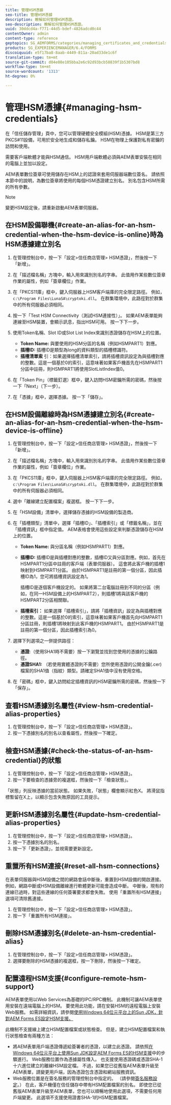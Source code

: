 ```yaml
---
title: 管理HSM憑據
seo-title: 管理HSM憑據
description: 瞭解如何管理HSM憑證。
seo-description: 瞭解如何管理HSM憑證。
uuid: 30ddcd4a-f771-44d5-bdef-4826adcd0c44
contentOwner: admin
content-type: reference
geptopics: SG_AEMFORMS/categories/managing_certificates_and_credentials
products: SG_EXPERIENCEMANAGER/6.4/FORMS
discoiquuid: e5f17ba8-8aab-4449-811a-20ad33de1c6f
translation-type: tm+mt
source-git-commit: d04e08e105bba2e6c92d93bcb58839f1b5307bd8
workflow-type: tm+mt
source-wordcount: '1313'
ht-degree: 0%

---
```



# 管理HSM憑據{#managing-hsm-credentials}

在「信任儲存管理」頁中，您可以管理硬體安全模組(HSM)憑據。 HSM是第三方PKCS#11設備，可用於安全地生成和儲存私鑰。 HSM在物理上保護對私有密鑰的訪問和使用。

需要客戶端軟體才能與HSM通信。 HSM用戶端軟體必須與AEM表單安裝在相同的電腦上並加以設定。

AEM表單數位簽章可使用儲存在HSM上的認證來套用伺服器端數位簽名。 請依照本節中的說明，為數位簽章將使用的每個HSM憑證建立別名。 別名包含HSM所需的所有參數。

>[!NOTE]
>
>變更HSM設定後，請重新啟動AEM表單伺服器。

## 在HSM設備聯機{#create-an-alias-for-an-hsm-credential-when-the-hsm-device-is-online}時為HSM憑據建立別名

1. 在管理控制台中，按一下「設定>信任商店管理> HSM憑證」，然後按一下「新增」。
1. 在「描述檔名稱」方塊中，輸入用來識別別名的字串。 此值用作某些數位簽章作業的屬性，例如「簽章欄位」作業。
1. 在「PKCS11庫」框中，鍵入伺服器上HSM客戶端庫的完全限定路徑。 例如，`c:\Program Files\LunaSA\cryptoki.dll`。 在群集環境中，此路徑對於群集中的所有伺服器必須相同。
1. 按一下「Test HSM Connectivity（測試HSM連接性）」。 如果AEM表單能夠連線至HSM裝置，會顯示訊息，指出HSM可用。 按一下下一步。
1. 使用Token名稱、Slot ID或Slot List Index來識別憑證儲存在HSM上的位置。

   * **Token Name:** 與要使用的HSM分區的名稱（例如HSMPART1）對應。
   * **插槽ID:** 插槽ID是類型為long的資料類型的插槽標識符。
   * **插槽清單索** 引：如果選擇插槽清單索引，請將插槽資訊設定為與插槽對應的整數。這是一個基於0的索引，這意味著如果客戶機首先在HSMPART1分區中註冊，則HSMPART1將使用SlotListIndex值0。

1. 在「Token Pin」（標籤釘選）框中，鍵入訪問HSM密鑰所需的密碼，然後按一下「Next」（下一步）。
1. 在「憑據」框中，選擇憑據。 按一下「儲存」。

## 在HSM設備離線時為HSM憑據建立別名{#create-an-alias-for-an-hsm-credential-when-the-hsm-device-is-offline}

1. 在管理控制台中，按一下「設定>信任商店管理> HSM憑證」，然後按一下「新增」。
1. 在「描述檔名稱」方塊中，輸入用來識別別名的字串。 此值用作某些數位簽章作業的屬性，例如「簽章欄位」作業。
1. 在「PKCS11庫」框中，鍵入伺服器上HSM客戶端庫的完全限定路徑。 例如，`c:\Program Files\LunaSA\cryptoki.dll`。 在群集環境中，此路徑對於群集中的所有伺服器必須相同。
1. 選中「離線建立配置檔案」複選框。 按一下下一步。
1. 在「HSM設備」清單中，選擇儲存憑據的HSM設備的製造商。
1. 在「插槽類型」清單中，選擇「插槽ID」、「插槽索引」或「標籤名稱」，並在「插槽資訊」框中指定值。 AEM表格會使用這些設定來判斷憑證儲存在HSM上的位置。

   * **Token Name:** 與分區名稱（例如HSMPART1）對應。
   * **插槽ID:** 插槽ID是與插槽對應的整數，插槽ID又與分區對應。例如，首先在HSMPART1分區中註冊的客戶端（表單伺服器）。 這會將此客戶機的插槽1映射到HSMPART1分區。 由於HSMPART1是註冊的第一個分區，因此插槽ID為1，您可將插槽資訊設定為1。

      插槽ID是逐個客戶機設定的。 如果將第二台電腦註冊到不同的分區（例如，在同一HSM設備上的HSMPART2），則插槽1將與該客戶機的HSMPART2分區相關聯。

   * **插槽索引：** 如果選擇「插槽索引」，請將「插槽資訊」設定為與插槽對應的整數。這是一個基於0的索引，這意味著如果客戶機首先向HSMPART1分區註冊，則插槽1將映射到此客戶機的HSMPART1。 由於HSMPART1是註冊的第一個分區，因此插槽索引為0。

1. 選擇下列選項之一併提供路徑：

   * **憑證**:（使用SHA1時不需要）按一下瀏覽並找到您使用的憑據的公鑰路徑。
   * **憑證SHA1:** （若使用實體憑證則不需要）您所使用憑證的公開金鑰(.cer)檔案的SHA1值（指紋）類型。請確定SHA1值中沒有使用空格。

1. 在「密碼」框中，鍵入訪問給定插槽資訊的HSM密鑰所需的密碼，然後按一下「保存」。

## 查看HSM憑據別名屬性{#view-hsm-credential-alias-properties}

1. 在管理控制台中，按一下「設定>信任商店管理> HSM憑證」。
1. 按一下憑據別名的別名以查看屬性，然後按一下確定。

## 檢查HSM憑據{#check-the-status-of-an-hsm-credential}的狀態

1. 在管理控制台中，按一下「設定>信任商店管理> HSM憑證」。
1. 按一下要檢查的憑據旁的複選框，然後按一下「檢查狀態」。

「狀態」列反映憑據的當前狀態。 如果失敗，「狀態」欄會顯示紅色X。 將滑鼠指標暫留在X上，以顯示包含失敗原因的工具提示。

## 更新HSM憑據別名屬性{#update-hsm-credential-alias-properties}

1. 在管理控制台中，按一下「設定>信任商店管理> HSM憑證」。
1. 按一下憑據別名的別名。
1. 按一下「更新憑證」，並視需要更新設定。

## 重置所有HSM連接{#reset-all-hsm-connections}

在表單伺服器與HSM設備之間的網路會話中斷後，重置到HSM設備的開啟連接。 例如，網路中斷或HSM設備離線進行軟體更新可能會造成中斷。 中斷後，現有的連線已過時，對這些連線的任何簽署要求都會失敗。 使用「重置所有HSM連接」選項可清除舊連接。

1. 在管理控制台中，按一下「設定>信任商店管理> HSM憑證」。
1. 按一下「重置所有HSM連接」。

## 刪除HSM憑據別名{#delete-an-hsm-credential-alias}

1. 在管理控制台中，按一下「設定>信任商店管理> HSM憑證」。
1. 選擇要刪除的HSM憑據的複選框，按一下刪除，然後按一下確定。

## 配置遠程HSM支援{#configure-remote-hsm-support}

AEM表單使用以Web Services為基礎的IPC/RPC機制。 此機制可讓AEM表單使用安裝在遠端電腦上的HSM。 要使用此功能，請在安裝HSM的遠程電腦上安裝Web服務。 如需詳細資訊，請參閱[使用Windows 64位元平台上的Sun JDK，針對AEM Forms ES設定HSM支援。](https://kb2.adobe.com/cps/808/cpsid_80835.html)

此機制不支援線上建立HSM配置檔案或狀態檢查。 但是，建立HSM配置檔案和執行狀態檢查有兩種方法：

* 將AEM表單用戶端憑證傳遞給簽署者的憑證，以建立此憑證。 請依照[在Windows 64位元平台上使用Sun JDK設定AEM Forms ES的HSM支援](https://kb2.adobe.com/cps/808/cpsid_80835.html)中的步驟進行。 Web服務位置作為憑據屬性傳入。 也支援使用憑證碼或憑證SHA-1十六進位建立的離線HSM設定檔。 不過，如果您已從舊版AEM表單升級至AEM表單，請變更用戶端，因為憑證包含憑證和網站服務資訊。
* Web服務位置是在簽名服務的管理控制台中指定的。 （請參閱[簽名服務設定](/help/forms/using/admin-help/configure-service-settings.md#signature-service-settings)。） 在此，客戶機僅在信任儲存中帶有HSM配置檔案的別名。 即使您已從舊版AEM表單升級至AEM表單，您也可以順暢地使用此選項，不需要任何用戶端變更。 此選項不支援使用證書SHA-1的HSM配置檔案。

